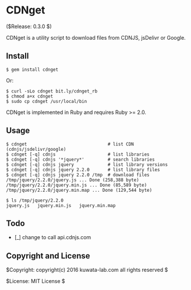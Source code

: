 CDNget
======

($Release: 0.3.0 $)

CDNget is a utility script to download files from CDNJS, jsDelivr or Google.


Install
-------

    $ gem install cdnget

Or:

    $ curl -sLo cdnget bit.ly/cdnget_rb
    $ chmod a+x cdnget
    $ sudo cp cdnget /usr/local/bin

CDNget is implemented in Ruby and requires Ruby >= 2.0.


Usage
-----

    $ cdnget                               # list CDN (cdnjs/jsdelivr/google)
    $ cdnget [-q] cdnjs                    # list libraries
    $ cdnget [-q] cdnjs '*jquery*'         # search libraries
    $ cdnget [-q] cdnjs jquery             # list library versions
    $ cdnget [-q] cdnjs jquery 2.2.0       # list library files
    $ cdnget [-q] cdnjs jquery 2.2.0 /tmp  # download files
    /tmp/jquery/2.2.0/jquery.js ... Done (258,388 byte)
    /tmp/jquery/2.2.0/jquery.min.js ... Done (85,589 byte)
    /tmp/jquery/2.2.0/jquery.min.map ... Done (129,544 byte)

    $ ls /tmp/jquery/2.2.0
    jquery.js	jquery.min.js	jquery.min.map


Todo
----

* [_] change to call api.cdnjs.com


Copyright and License
---------------------

$Copyright: copyright(c) 2016 kuwata-lab.com all rights reserved $

$License: MIT License $

